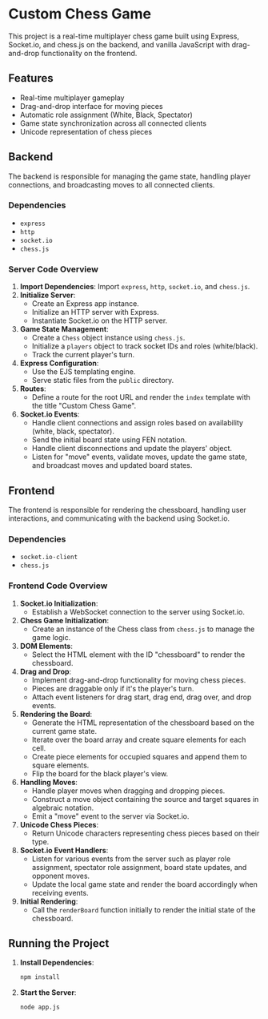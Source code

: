 # Custom Chess Game

This project is a real-time multiplayer chess game built using Express, Socket.io, and chess.js on the backend, and vanilla JavaScript with drag-and-drop functionality on the frontend.

## Features

- Real-time multiplayer gameplay
- Drag-and-drop interface for moving pieces
- Automatic role assignment (White, Black, Spectator)
- Game state synchronization across all connected clients
- Unicode representation of chess pieces

## Backend

The backend is responsible for managing the game state, handling player connections, and broadcasting moves to all connected clients.

### Dependencies

- `express`
- `http`
- `socket.io`
- `chess.js`

### Server Code Overview

1. **Import Dependencies**: Import `express`, `http`, `socket.io`, and `chess.js`.
2. **Initialize Server**:
    - Create an Express app instance.
    - Initialize an HTTP server with Express.
    - Instantiate Socket.io on the HTTP server.
3. **Game State Management**:
    - Create a `Chess` object instance using `chess.js`.
    - Initialize a `players` object to track socket IDs and roles (white/black).
    - Track the current player's turn.
4. **Express Configuration**:
    - Use the EJS templating engine.
    - Serve static files from the `public` directory.
5. **Routes**:
    - Define a route for the root URL and render the `index` template with the title "Custom Chess Game".
6. **Socket.io Events**:
    - Handle client connections and assign roles based on availability (white, black, spectator).
    - Send the initial board state using FEN notation.
    - Handle client disconnections and update the players' object.
    - Listen for "move" events, validate moves, update the game state, and broadcast moves and updated board states.

## Frontend

The frontend is responsible for rendering the chessboard, handling user interactions, and communicating with the backend using Socket.io.

### Dependencies

- `socket.io-client`
- `chess.js`

### Frontend Code Overview

1. **Socket.io Initialization**:
    - Establish a WebSocket connection to the server using Socket.io.
2. **Chess Game Initialization**:
    - Create an instance of the Chess class from `chess.js` to manage the game logic.
3. **DOM Elements**:
    - Select the HTML element with the ID "chessboard" to render the chessboard.
4. **Drag and Drop**:
    - Implement drag-and-drop functionality for moving chess pieces.
    - Pieces are draggable only if it's the player's turn.
    - Attach event listeners for drag start, drag end, drag over, and drop events.
5. **Rendering the Board**:
    - Generate the HTML representation of the chessboard based on the current game state.
    - Iterate over the board array and create square elements for each cell.
    - Create piece elements for occupied squares and append them to square elements.
    - Flip the board for the black player's view.
6. **Handling Moves**:
    - Handle player moves when dragging and dropping pieces.
    - Construct a move object containing the source and target squares in algebraic notation.
    - Emit a "move" event to the server via Socket.io.
7. **Unicode Chess Pieces**:
    - Return Unicode characters representing chess pieces based on their type.
8. **Socket.io Event Handlers**:
    - Listen for various events from the server such as player role assignment, spectator role assignment, board state updates, and opponent moves.
    - Update the local game state and render the board accordingly when receiving events.
9. **Initial Rendering**:
    - Call the `renderBoard` function initially to render the initial state of the chessboard.

## Running the Project

1. **Install Dependencies**:
    ```bash
    npm install
    ```

2. **Start the Server**:
    ```bash
    node app.js
    ```

